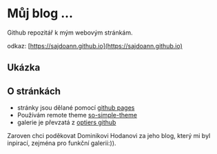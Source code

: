 # Můj blog ...

Github repozitář k mým webovým stránkám. 


odkaz: [https://sajdoann.github.io](https://sajdoann.github.io)

## Ukázka 


## O stránkách
- stránky jsou dělané pomocí [github pages](https://pages.github.com/)
- Používám remote theme [so-simple-theme](https://github.com/mmistakes/so-simple-theme/blob/master/docs/recipes.md)
- galerie je převzatá z [optiers github](https://github.com/opieters/jekyll-image-gallery-example)

Zaroven chci poděkovat Dominikovi Hodanovi za jeho blog, který mi byl inpirací, zejména pro funkční galerii:)).
